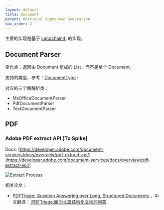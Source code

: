 ```yaml
---
layout: default
title: Document
parent: Retrieval Augmented Generation
nav_order: 2
---
```


主要的实现是基于 [Langchain4j](https://github.com/langchain4j/langchain4j) 的实现。

## Document Parser

变化点：返回由 Document 组成的 List，而不是单个 Document。

支持的类型，参考：[DocumentType](https://github.com/unit-mesh/chocolate-factory/blob/master/cocoa-core/src/main/kotlin/cc/unitmesh/rag/document/DocumentType.kt) :

对应的三个解解析类：

- MsOfficeDocumentParser
- PdfDocumentParser
- TextDocumentParser

## PDF

### Adobe PDF extract API [To Spike]

Docs: [https://developer.adobe.com/document-services/docs/overview/pdf-extract-api/](https://developer.adobe.com/document-services/docs/overview/pdf-extract-api/)

![Extract Process](https://developer.adobe.com/document-services/docs/static/18fb6fd7224a217aed770df84103f50c/624f1/extract_process_21.webp)

相关论文：

- [PDFTriage: Question Answering over Long, Structured Documents](https://arxiv.org/abs/2309.08872)
  ，中文翻译：[ PDFTriage:面向长篇结构化文档的问答](https://mp.weixin.qq.com/s/B2Zl9hnAHxohWKRXEBaC9w)

